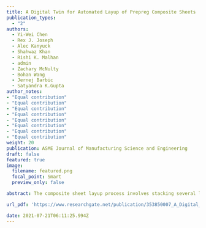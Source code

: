 ```yaml
---
title: A Digital Twin for Automated Layup of Prepreg Composite Sheets
publication_types:
  - "2"
authors:
  - Yi-Wei Chen
  - Rex J. Joseph
  - Alec Kanyuck
  - Shahwaz Khan
  - Rishi K. Malhan
  - admin
  - Zachary McNulty
  - Bohan Wang
  - Jernej Barbic
  - Satyandra K.Gupta
author_notes:
- "Equal contribution"
- "Equal contribution"
- "Equal contribution"
- "Equal contribution"
- "Equal contribution"
- "Equal contribution"
- "Equal contribution"
- "Equal contribution"
weight: 20
publication: ASME Journal of Manufacturing Science and Engineering
draft: false
featured: true
image:
  filename: featured.png
  focal_point: Smart
  preview_only: false

abstract: The composite sheet layup process involves stacking several layers of a viscoelastic prepreg sheet and curing the laminate to manufacture the component. Demands for automating functional tasks in the composite manufacturing processes have dramatically increased in the past decade. A simulation system representing a digital twin of the composite sheet can aid in the development of such an autonomous system for prepreg sheet layup. While Finite Element Analysis (FEA) is a popular approach for simulating flexible materials, material properties need to be encoded to produce high-fidelity mechanical simulations. We present a methodology to predict material parameters of a thin-shell FEA model based on real-world observations of the deformations of the object. We utilize the model to develop a digital twin of a composite sheet. The method is tested on viscoelastic composite prepreg sheets and fabric materials such as cotton cloth, felt and canvas. We discuss the implementation and development of a high-speed FEA simulator based on the VegaFEM library [29]. By using our method to identify sheet material parameters, the sheet simulation system is able to predict sheet behavior within 5 cm of average error and have proven its capability for 10 fps real-time sheet simulation.

url_pdf: 'https://www.researchgate.net/publication/353850007_A_Digital_Twin_for_Automated_Layup_of_Prepreg_Composite_Sheets'

date: 2021-07-21T06:11:25.994Z
---
```

